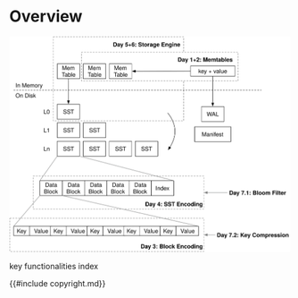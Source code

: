 # Overview

![Chapter Overview](./lsm-tutorial/week1-overview.svg)

key functionalities index

{{#include copyright.md}}

